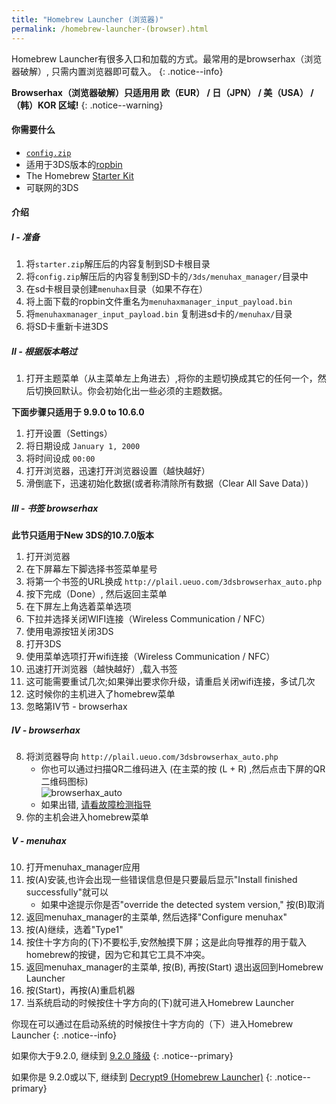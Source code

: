 ```yaml
---
title: "Homebrew Launcher (浏览器)"
permalink: /homebrew-launcher-(browser).html
---
```


Homebrew Launcher有很多入口和加载的方式。最常用的是browserhax（浏览器破解）, 只需内置浏览器即可载入。
{: .notice--info}

**Browserhax（浏览器破解）只适用用 欧（EUR） / 日（JPN） / 美（USA） / （韩）KOR 区域!**
{: .notice--warning}

#### 你需要什么

+ [`config.zip`](images/config.zip)
+ 适用于3DS版本的[ropbin](https://smealum.github.io/3ds/#otherapp)
+ The Homebrew [Starter Kit](http://smealum.github.io/ninjhax2/starter.zip)
+ 可联网的3DS

#### 介绍

#####  I -  准备

1. 将`starter.zip`解压后的内容复制到SD卡根目录
2. 将`config.zip`解压后的内容复制到SD卡的`/3ds/menuhax_manager/`目录中
3. 在sd卡根目录创建`menuhax`目录（如果不存在）
4. 将上面下载的ropbin文件重名为`menuhaxmanager_input_payload.bin`
5. 将`menuhaxmanager_input_payload.bin` 复制进sd卡的`/menuhax/`目录
4. 将SD卡重新卡进3DS

#####  II -  根据版本略过

1. 打开主题菜单（从主菜单左上角进去）,将你的主题切换成其它的任何一个，然后切换回默认。你会初始化出一些必须的主题数据。

**下面步骤只适用于 9.9.0 to 10.6.0**

1. 打开设置（Settings）
2. 将日期设成 `January 1, 2000`
3. 将时间设成 `00:00`
4. 打开浏览器，迅速打开浏览器设置（越快越好）
5. 滑倒底下，迅速初始化数据(或者称清除所有数据（Clear All Save Data）)

##### III -  书签 browserhax

**此节只适用于New 3DS的10.7.0版本**

1. 打开浏览器
2. 在下屏幕左下脚选择书签菜单星号
3. 将第一个书签的URL换成 `http://plail.ueuo.com/3dsbrowserhax_auto.php`
4. 按下完成（Done）, 然后返回主菜单
5. 在下屏左上角选着菜单选项
6. 下拉并选择关闭WIFI连接（Wireless Communication / NFC）
7. 使用电源按钮关闭3DS
8. 打开3DS
9. 使用菜单选项打开wifi连接（Wireless Communication / NFC）
10. 迅速打开浏览器（越快越好）,载入书签
11. 这可能需要重试几次;如果弹出要求你升级，请重启关闭wifi连接，多试几次
12. 这时候你的主机进入了homebrew菜单
13. 忽略第IV节 -  browserhax

##### IV -  browserhax

8. 将浏览器导向 `http://plail.ueuo.com/3dsbrowserhax_auto.php`
    + 你也可以通过扫描QR二维码进入 (在主菜的按 (L + R) ,然后点击下屏的QR二维码图标)     
![browserhax_auto](http://plail.ueuo.com/3dsbrowserhax_auto_qrcode.png)
    + 如果出错, [请看故障检测指导](troubleshooting#ts_browser)
9. 你的主机会进入homebrew菜单

##### V -  menuhax

10. 打开menuhax_manager应用
11. 按(A)安装,也许会出现一些错误信息但是只要最后显示"Install finished successfully"就可以
    + 如果中途提示你是否"override the detected system version," 按(B)取消
12. 返回menuhax_manager的主菜单, 然后选择"Configure menuhax"
13. 按(A)继续，选着"Type1"
14. 按住十字方向的(下)不要松手,安然触摸下屏；这是此向导推荐的用于载入homebrew的按键，因为它和其它工具不冲突。
15. 返回menuhax_manager的主菜单, 按(B), 再按(Start) 退出返回到Homebrew Launcher
16. 按(Start)，再按(A)重启机器 
17. 当系统启动的时候按住十字方向的(下)就可进入Homebrew Launcher

你现在可以通过在启动系统的时候按住十字方向的（下）进入Homebrew Launcher
{: .notice--info}

如果你大于9.2.0, 继续到 [9.2.0 降级](9.2.0-downgrade)
{: .notice--primary}

如果你是 9.2.0或以下, 继续到 [Decrypt9 (Homebrew Launcher)](decrypt9-(homebrew-launcher))
{: .notice--primary}
